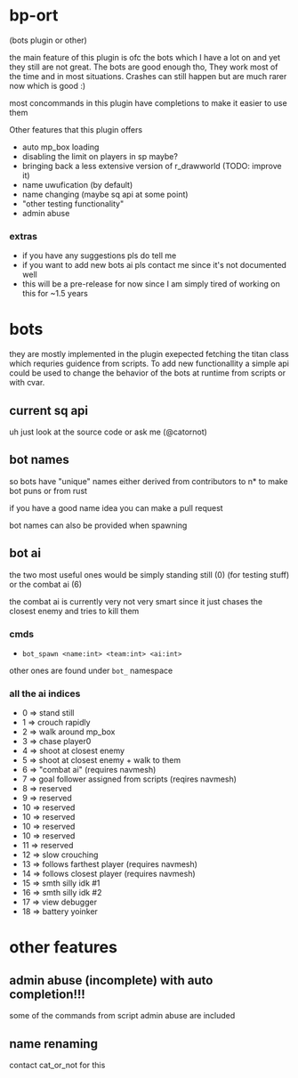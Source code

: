 # bp-ort
(bots plugin or other)

the main feature of this plugin is ofc the bots which I have a lot on and yet they still are not great. 
The bots are good enough tho, They work most of the time and in most situations.
Crashes can still happen but are much rarer now which is good :)

most concommands in this plugin have completions to make it easier to use them

Other features that this plugin offers
- auto mp_box loading
- disabling the limit on players in sp maybe?
- bringing back a less extensive version of r_drawworld (TODO: improve it)
- name uwufication (by default)
- name changing (maybe sq api at some point)
- "other testing functionality"
- admin abuse

### extras
- if you have any suggestions pls do tell me
- if you want to add new bots ai pls contact me since it's not documented well
- this will be a pre-release for now since I am simply tired of working on this for ~1.5 years

# bots
they are mostly implemented in the plugin exepected fetching the titan class which requries guidence from scripts.
To add new functionallity a simple api could be used to change the behavior of the bots at runtime from scripts or with cvar.

## current sq api
uh just look at the source code or ask me (@catornot)

## bot names
so bots have "unique" names either derived from contributors to n* to make bot puns or from rust

if you have a good name idea you can make a pull request

bot names can also be provided when spawning

## bot ai

the two most useful ones would be simply standing still (0) (for testing stuff) or the combat ai (6)

the combat ai is currently very not very smart since it just chases the closest enemy and tries to kill them

### cmds

- `bot_spawn <name:int> <team:int> <ai:int>`

other ones are found under `bot_` namespace


### all the ai indices
- 0 => stand still
- 1 => crouch rapidly
- 2 => walk around mp_box
- 3 => chase player0
- 4 => shoot at closest enemy
- 5 => shoot at closest enemy + walk to them
- 6 => "combat ai" (requires navmesh)
- 7 => goal follower assigned from scripts (reqires navmesh)
- 8 => reserved
- 9 => reserved
- 10 => reserved
- 10 => reserved
- 10 => reserved
- 10 => reserved
- 11 => reserved
- 12 => slow crouching 
- 13 => follows farthest player (requires navmesh) 
- 14 => follows closest player (requires navmesh)  
- 15 => smth silly idk #1 
- 16 => smth silly idk #2 
- 17 => view debugger
- 18 => battery yoinker

# other features

## admin abuse (incomplete) with auto completion!!!
some of the commands from script admin abuse are included

## name renaming
contact cat_or_not for this
